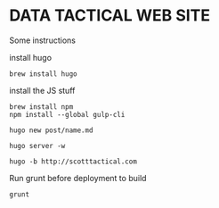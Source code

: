 # DATA TACTICAL WEB SITE

Some instructions

install hugo

    brew install hugo

install the JS stuff

    brew install npm
    npm install --global gulp-cli

    hugo new post/name.md

    hugo server -w

    hugo -b http://scotttactical.com

Run grunt before deployment to build

    grunt
